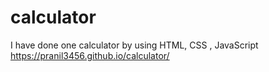 # calculator
I have done one calculator by using HTML, CSS , JavaScript
https://pranil3456.github.io/calculator/
